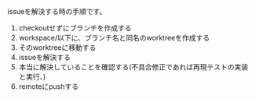 issueを解決する時の手順です。
1. checkoutせずにブランチを作成する
2. workspace/以下に、ブランチ名と同名のworktreeを作成する
3. そのworktreeに移動する
4. issueを解決する
5. 本当に解決していることを確認する(不具合修正であれば再現テストの実装と実行、)
5. remoteにpushする

